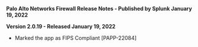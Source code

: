 **Palo Alto Networks Firewall Release Notes - Published by Splunk January 19, 2022**


**Version 2.0.19 - Released January 19, 2022**

* Marked the app as FIPS Compliant [PAPP-22084]